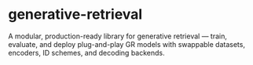 # generative-retrieval
A modular, production-ready library for generative retrieval — train, evaluate, and deploy plug-and-play GR models with swappable datasets, encoders, ID schemes, and decoding backends.
